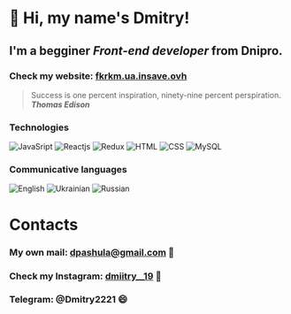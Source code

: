 # 👋 Hi, my name's **Dmitry**! 

## I'm a begginer *Front-end developer* from Dnipro.

### Check my website: [fkrkm.ua.insave.ovh](https://fkrkm.ua.insave.ovh/)


> Success is one percent inspiration, ninety-nine percent perspiration. <br/>
> ***Thomas Edison***

### Technologies

![JavaSript](https://img.shields.io/badge/-JavaScript-090909?style=flat-square&logo=javascript)
![Reactjs](https://img.shields.io/badge/-REACTJS-090909?style=flat-square&logo=REACT)
![Redux](https://img.shields.io/badge/-Redux-090909?style=flat-square&logo=redux)
![HTML](https://img.shields.io/badge/-HTML-090909?style=flat-square&logo=html5)
![CSS](https://img.shields.io/badge/-CSS-090909?style=flat-square&logo=css3)
![MySQL](https://img.shields.io/badge/-mySQL-090909?style=flat-square&logo=mySQL)

### Сommunicative languages

![English](https://img.shields.io/badge/English-yellowgreen)
![Ukrainian](https://img.shields.io/badge/Ukrainian-blue)
![Russian](https://img.shields.io/badge/Russian-green)


# Contacts 
### My own mail: dpashula@gmail.com 💬
### Check my Instagram:  [dmiitry__19](https://www.instagram.com/dmiitry__19/) 💬
### Telegram: @Dmitry2221 😄
<!--
**Pashula-Dmitry/Pashula-Dmitry** is a ✨ _special_ ✨ repository because its `README.md` (this file) appears on your GitHub profile.

Here are some ideas to get you started:

- 🔭 I’m currently working on ...
- 🌱 I’m currently learning ...
- 👯 I’m looking to collaborate on ...
- 🤔 I’m looking for help with ...
- 💬 Ask me about ...
- 📫 How to reach me: ...
-  Pronouns: ...
- ⚡ Fun fact: ...
-->
